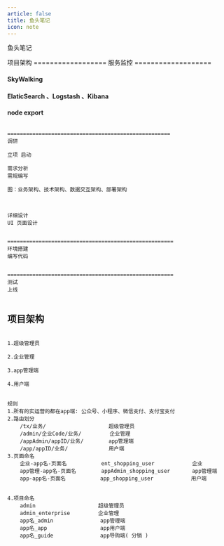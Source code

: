 ```yaml
---
article: false
title: 鱼头笔记
icon: note
---
```


鱼头笔记

项目架构
==================   服务监控   ===================

####  SkyWalking


#### ElaticSearch  、Logstash 、Kibana


####  node export




```text

====================================================
调研

立项 启动

需求分析
需规编写

图：业务架构、技术架构、数据交互架构、部署架构



详细设计
UI 页面设计


=====================================================
环境搭建
编写代码


=====================================================
测试
上线


```


## 项目架构
```text

1.超级管理员

2.企业管理

3.app管理端

4.用户端


规则
1.所有的实运营的都在app端: 公众号、小程序、微信支付、支付宝支付
2.路由划分
    /tx/业务/                    超级管理员
    /admin/企业Code/业务/         企业管理
    /appAdmin/appID/业务/        app管理端
    /app/appID/业务/             用户端
3.页面命名
    企业-app名-页面名           ent_shopping_user            企业
    app管理-app名-页面名        appAdmin_shopping_user       app管理端
    app-app名-页面名           app_shopping_user            用户端
    

4.项目命名
    admin                    超级管理员
    admin_enterprise         企业管理
    app名_admin               app管理端
    app名_app                 app用户端
    app名_guide               app导购端( 分销 )


```














